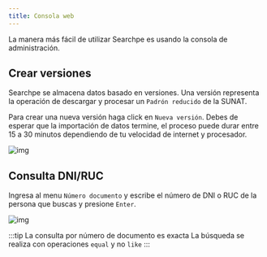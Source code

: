 ```yaml
---
title: Consola web
---
```


La manera más fácil de utilizar Searchpe es usando la consola de administración.

## Crear versiones

Searchpe se almacena datos basado en versiones. Una versión representa la operación de descargar y procesar un `Padrón reducido` de la SUNAT.

Para crear una nueva versión haga click en `Nueva versión`. Debes de esperar que la importación de datos termine, el proceso puede durar entre 15 a 30 minutos dependiendo de tu velocidad de internet y procesador.

![img](/img/searchpe/new-version.png "Seachpe new version")

## Consulta DNI/RUC

Ingresa al menu `Número documento` y escribe el número de DNI o RUC de la persona que buscas y presione `Enter`.

![img](/img/searchpe/consulta-numero-documento.png "Seachpe consulta DNI/RUC")

:::tip La consulta por número de documento es exacta
La búsqueda se realiza con operaciones `equal` y no `like`
:::
